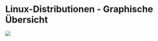 # Linux-Distributionen - Graphische Übersicht

<a href="../images/Linux_Distribution_Timeline.svg" target="_blank"><img src="../images/Linux_Distribution_Timeline.svg"></a>